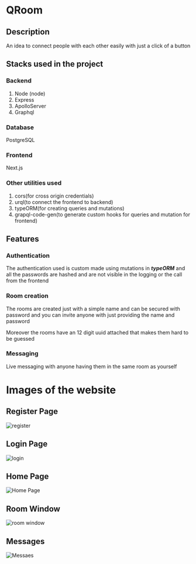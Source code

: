 # QRoom

## Description

An idea to connect people with each other easily with just a click of a button

## Stacks used in the project

### Backend

1. Node (node)
2. Express
3. ApolloServer
4. Graphql


### Database 

PostgreSQL

### Frontend

Next.js

### Other utilities used

1. cors(for cross origin credentials)
2. urql(to connect the frontend to backend)
3. typeORM(for creating queries and mutations)
4. grapql-code-gen(to generate custom hooks for queries and mutation for frontend)


## Features

### Authentication 

The authentication used is custom made using mutations in ***typeORM*** and all the passwords are hashed and are not visible in the logging or the call from the frontend

### Room creation

The rooms are created just with a simple name and can be secured with password and you can invite anyone with just providing the name and password 

Moreover the rooms have an 12 digit uuid attached that makes them hard to be guessed 

### Messaging

Live messaging with anyone having them in the same room as yourself 



# Images of the website

## Register Page
![register](https://github.com/jueviole-grace/qRoom/blob/master/github%20assets/register.png?raw=true)

## Login Page
![login](https://github.com/jueviole-grace/qRoom/blob/master/github%20assets/login.png?raw=true)

## Home Page
![Home Page](https://github.com/jueviole-grace/qRoom/blob/master/github%20assets/home%20page.png?raw=true)

## Room Window 
![room window](https://github.com/jueviole-grace/qRoom/blob/master/github%20assets/room%20window.png?raw=true)

## Messages
![Messaes](https://github.com/jueviole-grace/qRoom/blob/master/github%20assets/message.png?raw=true)
